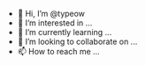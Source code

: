 - 👋 Hi, I’m @typeow
- 👀 I’m interested in ...
- 🌱 I’m currently learning ...
- 💞️ I’m looking to collaborate on ...
- 📫 How to reach me ...

<!---
typeow/typeow is a ✨ special ✨ repository because its `README.md` (this file) appears on your GitHub profile.
You can click the Preview link to take a look at your changes.
--->
